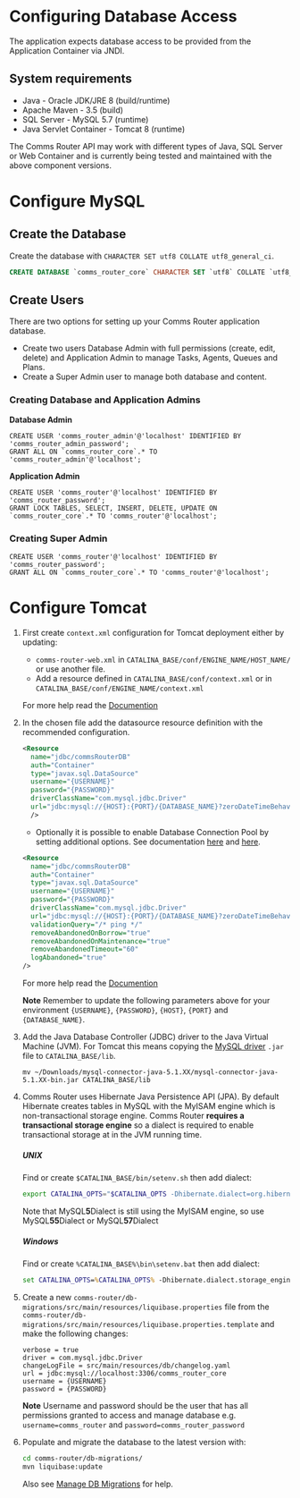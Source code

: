 # Configuring Database Access
The application expects database access to be provided from the Application Container via JNDI.

## System requirements
* Java - Oracle JDK/JRE 8 (build/runtime)
* Apache Maven - 3.5 (build)
* SQL Server - MySQL 5.7 (runtime)
* Java Servlet Container - Tomcat 8 (runtime)

The Comms Router API may work with different types of Java, SQL Server or Web Container and is currently being tested and maintained with the above component versions.

# Configure MySQL

## Create the Database
Create the database with `CHARACTER SET utf8 COLLATE utf8_general_ci`.

```sql
CREATE DATABASE `comms_router_core` CHARACTER SET `utf8` COLLATE `utf8_general_ci`;
```

## Create Users
There are two options for setting up your Comms Router application database.
* Create two users Database Admin with full permissions (create, edit, delete) and Application Admin to manage Tasks, Agents, Queues and Plans.
* Create a Super Admin user to manage both database and content.

### Creating Database and Application Admins
**Database Admin**
```mysql
CREATE USER 'comms_router_admin'@'localhost' IDENTIFIED BY 'comms_router_admin_password';
GRANT ALL ON `comms_router_core`.* TO 'comms_router_admin'@'localhost';
```
    
**Application Admin**
```mysql
CREATE USER 'comms_router'@'localhost' IDENTIFIED BY 'comms_router_password';
GRANT LOCK TABLES, SELECT, INSERT, DELETE, UPDATE ON `comms_router_core`.* TO 'comms_router'@'localhost';
```

### Creating Super Admin
```mysql
CREATE USER 'comms_router'@'localhost' IDENTIFIED BY 'comms_router_password';
GRANT ALL ON `comms_router_core`.* TO 'comms_router'@'localhost';
```

# Configure Tomcat

1. First create `context.xml` configuration for Tomcat deployment either by updating:
   
    * `comms-router-web.xml` in `CATALINA_BASE/conf/ENGINE_NAME/HOST_NAME/` or use another file.
    * Add a resource defined in `CATALINA_BASE/conf/context.xml` or in `CATALINA_BASE/conf/ENGINE_NAME/context.xml`

    For more help read the [Documention][1]

2. In the chosen file add the datasource resource definition with the recommended configuration.

    ```xml
    <Resource
      name="jdbc/commsRouterDB"
      auth="Container"
      type="javax.sql.DataSource"
      username="{USERNAME}"
      password="{PASSWORD}"
      driverClassName="com.mysql.jdbc.Driver"
      url="jdbc:mysql://{HOST}:{PORT}/{DATABASE_NAME}?zeroDateTimeBehavior=convertToNull&amp;useLegacyDatetimeCode=false&amp;useJDBCCompliantTimezoneShift=false&amp;serverTimezone=UTC&amp;useUnicode=yes&amp;characterEncoding=UTF-8"
      />
    ```
 
    * Optionally it is possible to enable Database Connection Pool by setting additional options. See documentation [here][4] and [here][5].

    ```xml
    <Resource
      name="jdbc/commsRouterDB"
      auth="Container"
      type="javax.sql.DataSource"
      username="{USERNAME}"
      password="{PASSWORD}"
      driverClassName="com.mysql.jdbc.Driver"
      url="jdbc:mysql://{HOST}:{PORT}/{DATABASE_NAME}?zeroDateTimeBehavior=convertToNull&amp;useLegacyDatetimeCode=false&amp;useJDBCCompliantTimezoneShift=false&amp;serverTimezone=UTC&amp;useUnicode=yes&amp;characterEncoding=UTF-8"
      validationQuery="/* ping */"
      removeAbandonedOnBorrow="true"
      removeAbandonedOnMaintenance="true"
      removeAbandonedTimeout="60"
      logAbandoned="true"
    />
    ```

    For more help read the [Documention][2]

    **Note** Remember to update the following parameters above for your environment `{USERNAME}`, `{PASSWORD}`, `{HOST}`, `{PORT}` and `{DATABASE_NAME}`.

3. Add the Java Database Controller (JDBC) driver to the Java Virtual Machine (JVM). For Tomcat this means copying the [MySQL driver][6] `.jar` file to `CATALINA_BASE/lib`.
    
    ```
    mv ~/Downloads/mysql-connector-java-5.1.XX/mysql-connector-java-5.1.XX-bin.jar CATALINA_BASE/lib
    ```

4. Comms Router uses Hibernate Java Persistence API (JPA). By default Hibernate creates tables in MySQL with the MyISAM engine which is non-transactional storage engine. Comms Router **requires a transactional storage engine** so a dialect is required to enable transactional storage at in the JVM running time.
    
    ##### UNIX
    Find or create `$CATALINA_BASE/bin/setenv.sh` then add dialect:
    ```bash
    export CATALINA_OPTS="$CATALINA_OPTS -Dhibernate.dialect=org.hibernate.dialect.MySQL57Dialect"
    ```
    Note that MySQL**5**Dialect is still using the MyISAM engine, so use MySQL**55**Dialect or MySQL**57**Dialect

    ##### Windows
    Find or create `%CATALINA_BASE%\bin\setenv.bat` then add dialect:
    ```bat
    set CATALINA_OPTS=%CATALINA_OPTS% -Dhibernate.dialect.storage_engine=innodb
    ```

5. Create a new `comms-router/db-migrations/src/main/resources/liquibase.properties` file from the `comms-router/db-migrations/src/main/resources/liquibase.properties.template` and make the following changes:
    
    ```properties
    verbose = true
    driver = com.mysql.jdbc.Driver
    changeLogFile = src/main/resources/db/changelog.yaml
    url = jdbc:mysql://localhost:3306/comms_router_core
    username = {USERNAME}
    password = {PASSWORD}
    ```

    **Note** Username and password should be the user that has all permissions granted to access and manage database e.g. `username=comms_router` and `password=comms_router_password`
    
 6. Populate and migrate the database to the latest version with:

    ```bash
    cd comms-router/db-migrations/
    mvn liquibase:update
    ``` 

    Also see [Manage DB Migrations] for help.


[1]: 
https://tomcat.apache.org/tomcat-8.0-doc/config/context.html  
"Apache Tomcat 8 Configuration Reference"

[2]: 
https://tomcat.apache.org/tomcat-8.0-doc/jndi-datasource-examples-howto.html 
"JNDI Datasource HOW-TO"

[3]:
https://dev.mysql.com/doc/connector-j/5.1/en/connector-j-reference-configuration-properties.html
"Driver/Datasource Class Names, URL Syntax and Configuration Properties for Connector/J"

[4]: 
https://tomcat.apache.org/tomcat-8.0-doc/jndi-datasource-examples-howto.html#Database_Connection_Pool_(DBCP_2)_Configurations 
"Database Connection Pool (DBCP 2) Configurations"

[5]: 
http://commons.apache.org/proper/commons-dbcp/configuration.html 
"BasicDataSource Configuration Parameters"

[6]: 
https://dev.mysql.com/downloads/connector/j/5.1.html 
"MySQL Connector/J"

[Manage DB Migrations]:
ManageDBMigrations.md
"Manage DB Migrations"
